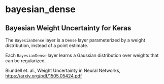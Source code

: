 # bayesian_dense
## Bayesian Weight Uncertainty for Keras
The `BayesianDense` layer is a `Dense` layer parameterized by a weight distribution, instead of a point estimate.

Each `BayesianDense` layer learns a Gaussian distribution over weights that can be regularized.

Blundell et. al., Weight Uncertainty in Neural Networks, 
https://arxiv.org/pdf/1505.05424.pdf
